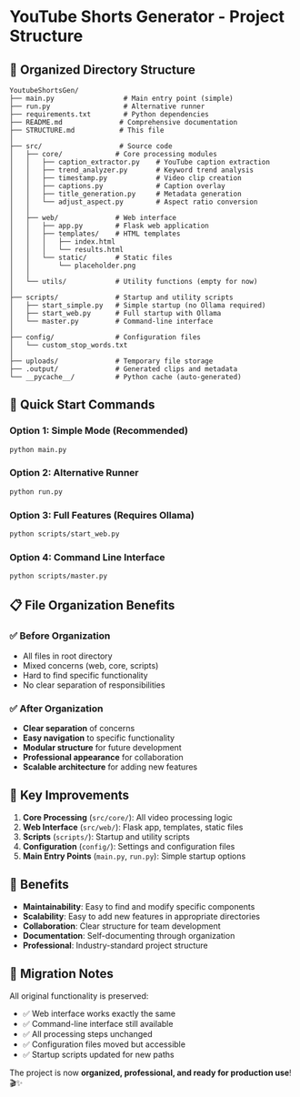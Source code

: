 # YouTube Shorts Generator - Project Structure

## 📁 Organized Directory Structure

```
YoutubeShortsGen/
├── main.py                 # Main entry point (simple)
├── run.py                  # Alternative runner
├── requirements.txt        # Python dependencies
├── README.md              # Comprehensive documentation
├── STRUCTURE.md           # This file
│
├── src/                   # Source code
│   ├── core/             # Core processing modules
│   │   ├── caption_extractor.py    # YouTube caption extraction
│   │   ├── trend_analyzer.py       # Keyword trend analysis
│   │   ├── timestamp.py            # Video clip creation
│   │   ├── captions.py             # Caption overlay
│   │   ├── title_generation.py     # Metadata generation
│   │   └── adjust_aspect.py        # Aspect ratio conversion
│   │
│   ├── web/              # Web interface
│   │   ├── app.py        # Flask web application
│   │   ├── templates/    # HTML templates
│   │   │   ├── index.html
│   │   │   └── results.html
│   │   └── static/       # Static files
│   │       └── placeholder.png
│   │
│   └── utils/            # Utility functions (empty for now)
│
├── scripts/              # Startup and utility scripts
│   ├── start_simple.py   # Simple startup (no Ollama required)
│   ├── start_web.py      # Full startup with Ollama
│   └── master.py         # Command-line interface
│
├── config/               # Configuration files
│   └── custom_stop_words.txt
│
├── uploads/              # Temporary file storage
├── .output/              # Generated clips and metadata
└── __pycache__/          # Python cache (auto-generated)
```

## 🚀 Quick Start Commands

### Option 1: Simple Mode (Recommended)
```bash
python main.py
```

### Option 2: Alternative Runner
```bash
python run.py
```

### Option 3: Full Features (Requires Ollama)
```bash
python scripts/start_web.py
```

### Option 4: Command Line Interface
```bash
python scripts/master.py
```

## 📋 File Organization Benefits

### ✅ **Before Organization**
- All files in root directory
- Mixed concerns (web, core, scripts)
- Hard to find specific functionality
- No clear separation of responsibilities

### ✅ **After Organization**
- **Clear separation** of concerns
- **Easy navigation** to specific functionality
- **Modular structure** for future development
- **Professional appearance** for collaboration
- **Scalable architecture** for adding new features

## 🔧 Key Improvements

1. **Core Processing** (`src/core/`): All video processing logic
2. **Web Interface** (`src/web/`): Flask app, templates, static files
3. **Scripts** (`scripts/`): Startup and utility scripts
4. **Configuration** (`config/`): Settings and configuration files
5. **Main Entry Points** (`main.py`, `run.py`): Simple startup options

## 🎯 Benefits

- **Maintainability**: Easy to find and modify specific components
- **Scalability**: Easy to add new features in appropriate directories
- **Collaboration**: Clear structure for team development
- **Documentation**: Self-documenting through organization
- **Professional**: Industry-standard project structure

## 🔄 Migration Notes

All original functionality is preserved:
- ✅ Web interface works exactly the same
- ✅ Command-line interface still available
- ✅ All processing steps unchanged
- ✅ Configuration files moved but accessible
- ✅ Startup scripts updated for new paths

The project is now **organized, professional, and ready for production use**! 🎬✨ 